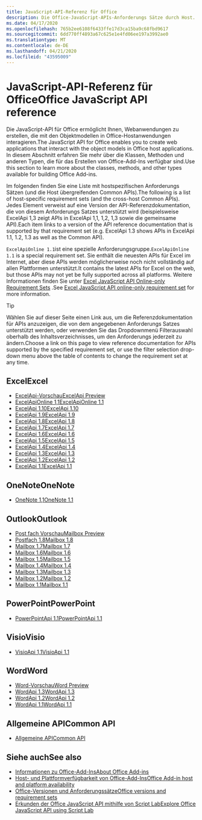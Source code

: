 ```yaml
---
title: JavaScript-API-Referenz für Office
description: Die Office-JavaScript-APIs-Anforderungs Sätze durch Host.
ms.date: 04/17/2020
ms.openlocfilehash: 765b2ee6108f6433ffe17d3ca15ba9c68fbd9617
ms.sourcegitcommit: 6dd770ff4893a67c625e1e4fd06ee197a3992ae0
ms.translationtype: MT
ms.contentlocale: de-DE
ms.lasthandoff: 04/21/2020
ms.locfileid: "43595009"
---
```

# <a name="office-javascript-api-reference"></a><span data-ttu-id="1fac0-103">JavaScript-API-Referenz für Office</span><span class="sxs-lookup"><span data-stu-id="1fac0-103">Office JavaScript API reference</span></span>

<span data-ttu-id="1fac0-104">Die JavaScript-API für Office ermöglicht Ihnen, Webanwendungen zu erstellen, die mit den Objektmodellen in Office-Hostanwendungen interagieren.</span><span class="sxs-lookup"><span data-stu-id="1fac0-104">The JavaScript API for Office enables you to create web applications that interact with the object models in Office host applications.</span></span> <span data-ttu-id="1fac0-105">In diesem Abschnitt erfahren Sie mehr über die Klassen, Methoden und anderen Typen, die für das Erstellen von Office-Add-Ins verfügbar sind.</span><span class="sxs-lookup"><span data-stu-id="1fac0-105">Use this section to learn more about the classes, methods, and other types available for building Office Add-ins.</span></span>

<span data-ttu-id="1fac0-106">Im folgenden finden Sie eine Liste mit hostspezifischen Anforderungs Sätzen (und die Host übergreifenden Common APIs).</span><span class="sxs-lookup"><span data-stu-id="1fac0-106">The following is a list of host-specific requirement sets (and the cross-host Common APIs).</span></span> <span data-ttu-id="1fac0-107">Jedes Element verweist auf eine Version der API-Referenzdokumentation, die von diesem Anforderungs Satzes unterstützt wird (beispielsweise ExcelApi 1,3 zeigt APIs in ExcelApi 1,1, 1,2, 1,3 sowie die gemeinsame API).</span><span class="sxs-lookup"><span data-stu-id="1fac0-107">Each item links to a version of the API reference documentation that is supported by that requirement set (e.g. ExcelApi 1.3 shows APIs in ExcelApi 1.1, 1.2, 1.3 as well as the Common API).</span></span>

<span data-ttu-id="1fac0-108">`ExcelApiOnline 1.1`ist eine spezielle Anforderungsgruppe.</span><span class="sxs-lookup"><span data-stu-id="1fac0-108">`ExcelApiOnline 1.1` is a special requirement set.</span></span> <span data-ttu-id="1fac0-109">Sie enthält die neuesten APIs für Excel im Internet, aber diese APIs werden möglicherweise noch nicht vollständig auf allen Plattformen unterstützt.</span><span class="sxs-lookup"><span data-stu-id="1fac0-109">It contains the latest APIs for Excel on the web, but those APIs may not yet be fully supported across all platforms.</span></span> <span data-ttu-id="1fac0-110">Weitere Informationen finden Sie unter [Excel JavaScript API Online-only Requirement Sets](/office/dev/add-ins/reference/requirement-sets/excel-api-online-requirement-set) .</span><span class="sxs-lookup"><span data-stu-id="1fac0-110">See [Excel JavaScript API online-only requirement set](/office/dev/add-ins/reference/requirement-sets/excel-api-online-requirement-set) for more information.</span></span>

> [!TIP]
> <span data-ttu-id="1fac0-111">Wählen Sie auf dieser Seite einen Link aus, um die Referenzdokumentation für APIs anzuzeigen, die von dem angegebenen Anforderungs Satzes unterstützt werden, oder verwenden Sie das Dropdownmenü Filterauswahl oberhalb des Inhaltsverzeichnisses, um den Anforderungs jederzeit zu ändern.</span><span class="sxs-lookup"><span data-stu-id="1fac0-111">Choose a link on this page to view reference documentation for APIs supported by the specified requirement set, or use the filter selection drop-down menu above the table of contents to change the requirement set at any time.</span></span>

## <a name="excel"></a><span data-ttu-id="1fac0-112">Excel</span><span class="sxs-lookup"><span data-stu-id="1fac0-112">Excel</span></span>

- [<span data-ttu-id="1fac0-113">ExcelApi-Vorschau</span><span class="sxs-lookup"><span data-stu-id="1fac0-113">ExcelApi Preview</span></span>](/javascript/api/excel?view=excel-js-preview)
- [<span data-ttu-id="1fac0-114">ExcelApiOnline 1,1</span><span class="sxs-lookup"><span data-stu-id="1fac0-114">ExcelApiOnline 1.1</span></span>](/javascript/api/excel?view=excel-js-online)
- [<span data-ttu-id="1fac0-115">ExcelApi 1.10</span><span class="sxs-lookup"><span data-stu-id="1fac0-115">ExcelApi 1.10</span></span>](/javascript/api/excel?view=excel-js-1.10)
- [<span data-ttu-id="1fac0-116">ExcelApi 1.9</span><span class="sxs-lookup"><span data-stu-id="1fac0-116">ExcelApi 1.9</span></span>](/javascript/api/excel?view=excel-js-1.9)
- [<span data-ttu-id="1fac0-117">ExcelApi 1.8</span><span class="sxs-lookup"><span data-stu-id="1fac0-117">ExcelApi 1.8</span></span>](/javascript/api/excel?view=excel-js-1.8)
- [<span data-ttu-id="1fac0-118">ExcelApi 1.7</span><span class="sxs-lookup"><span data-stu-id="1fac0-118">ExcelApi 1.7</span></span>](/javascript/api/excel?view=excel-js-1.7)
- [<span data-ttu-id="1fac0-119">ExcelApi 1.6</span><span class="sxs-lookup"><span data-stu-id="1fac0-119">ExcelApi 1.6</span></span>](/javascript/api/excel?view=excel-js-1.6)
- [<span data-ttu-id="1fac0-120">ExcelApi 1.5</span><span class="sxs-lookup"><span data-stu-id="1fac0-120">ExcelApi 1.5</span></span>](/javascript/api/excel?view=excel-js-1.5)
- [<span data-ttu-id="1fac0-121">ExcelApi 1.4</span><span class="sxs-lookup"><span data-stu-id="1fac0-121">ExcelApi 1.4</span></span>](/javascript/api/excel?view=excel-js-1.4)
- [<span data-ttu-id="1fac0-122">ExcelApi 1.3</span><span class="sxs-lookup"><span data-stu-id="1fac0-122">ExcelApi 1.3</span></span>](/javascript/api/excel?view=excel-js-1.3)
- [<span data-ttu-id="1fac0-123">ExcelApi 1.2</span><span class="sxs-lookup"><span data-stu-id="1fac0-123">ExcelApi 1.2</span></span>](/javascript/api/excel?view=excel-js-1.2)
- [<span data-ttu-id="1fac0-124">ExcelApi 1.1</span><span class="sxs-lookup"><span data-stu-id="1fac0-124">ExcelApi 1.1</span></span>](/javascript/api/excel?view=excel-js-1.1)

## <a name="onenote"></a><span data-ttu-id="1fac0-125">OneNote</span><span class="sxs-lookup"><span data-stu-id="1fac0-125">OneNote</span></span>

- [<span data-ttu-id="1fac0-126">OneNote 1,1</span><span class="sxs-lookup"><span data-stu-id="1fac0-126">OneNote 1.1</span></span>](/javascript/api/onenote?view=onenote-js-1.1)

## <a name="outlook"></a><span data-ttu-id="1fac0-127">Outlook</span><span class="sxs-lookup"><span data-stu-id="1fac0-127">Outlook</span></span>

- [<span data-ttu-id="1fac0-128">Post fach Vorschau</span><span class="sxs-lookup"><span data-stu-id="1fac0-128">Mailbox Preview</span></span>](/javascript/api/outlook?view=outlook-js-preview)
- [<span data-ttu-id="1fac0-129">Postfach 1.8</span><span class="sxs-lookup"><span data-stu-id="1fac0-129">Mailbox 1.8</span></span>](/javascript/api/outlook?view=outlook-js-1.8)
- [<span data-ttu-id="1fac0-130">Mailbox 1.7</span><span class="sxs-lookup"><span data-stu-id="1fac0-130">Mailbox 1.7</span></span>](/javascript/api/outlook?view=outlook-js-1.7)
- [<span data-ttu-id="1fac0-131">Mailbox 1.6</span><span class="sxs-lookup"><span data-stu-id="1fac0-131">Mailbox 1.6</span></span>](/javascript/api/outlook?view=outlook-js-1.6)
- [<span data-ttu-id="1fac0-132">Mailbox 1.5</span><span class="sxs-lookup"><span data-stu-id="1fac0-132">Mailbox 1.5</span></span>](/javascript/api/outlook?view=outlook-js-1.5)
- [<span data-ttu-id="1fac0-133">Mailbox 1.4</span><span class="sxs-lookup"><span data-stu-id="1fac0-133">Mailbox 1.4</span></span>](/javascript/api/outlook?view=outlook-js-1.4)
- [<span data-ttu-id="1fac0-134">Mailbox 1.3</span><span class="sxs-lookup"><span data-stu-id="1fac0-134">Mailbox 1.3</span></span>](/javascript/api/outlook?view=outlook-js-1.3)
- [<span data-ttu-id="1fac0-135">Mailbox 1.2</span><span class="sxs-lookup"><span data-stu-id="1fac0-135">Mailbox 1.2</span></span>](/javascript/api/outlook?view=outlook-js-1.2)
- [<span data-ttu-id="1fac0-136">Mailbox 1.1</span><span class="sxs-lookup"><span data-stu-id="1fac0-136">Mailbox 1.1</span></span>](/javascript/api/outlook?view=outlook-js-1.1)

## <a name="powerpoint"></a><span data-ttu-id="1fac0-137">PowerPoint</span><span class="sxs-lookup"><span data-stu-id="1fac0-137">PowerPoint</span></span>

- [<span data-ttu-id="1fac0-138">PowerPointApi 1.1</span><span class="sxs-lookup"><span data-stu-id="1fac0-138">PowerPointApi 1.1</span></span>](/javascript/api/powerpoint?view=powerpoint-js-1.1)

## <a name="visio"></a><span data-ttu-id="1fac0-139">Visio</span><span class="sxs-lookup"><span data-stu-id="1fac0-139">Visio</span></span>

- [<span data-ttu-id="1fac0-140">VisioApi 1,1</span><span class="sxs-lookup"><span data-stu-id="1fac0-140">VisioApi 1.1</span></span>](/javascript/api/visio?view=visio-js-1.1)

## <a name="word"></a><span data-ttu-id="1fac0-141">Word</span><span class="sxs-lookup"><span data-stu-id="1fac0-141">Word</span></span>

- [<span data-ttu-id="1fac0-142">Word-Vorschau</span><span class="sxs-lookup"><span data-stu-id="1fac0-142">Word Preview</span></span>](/javascript/api/word?view=word-js-preview)
- [<span data-ttu-id="1fac0-143">WordApi 1.3</span><span class="sxs-lookup"><span data-stu-id="1fac0-143">WordApi 1.3</span></span>](/javascript/api/word?view=word-js-1.3)
- [<span data-ttu-id="1fac0-144">WordApi 1.2</span><span class="sxs-lookup"><span data-stu-id="1fac0-144">WordApi 1.2</span></span>](/javascript/api/word?view=word-js-1.2)
- [<span data-ttu-id="1fac0-145">WordApi 1.1</span><span class="sxs-lookup"><span data-stu-id="1fac0-145">WordApi 1.1</span></span>](/javascript/api/word?view=word-js-1.1)

## <a name="common-api"></a><span data-ttu-id="1fac0-146">Allgemeine API</span><span class="sxs-lookup"><span data-stu-id="1fac0-146">Common API</span></span>

- [<span data-ttu-id="1fac0-147">Allgemeine API</span><span class="sxs-lookup"><span data-stu-id="1fac0-147">Common API</span></span>](/javascript/api/office?view=common-js)

## <a name="see-also"></a><span data-ttu-id="1fac0-148">Siehe auch</span><span class="sxs-lookup"><span data-stu-id="1fac0-148">See also</span></span>

- [<span data-ttu-id="1fac0-149">Informationen zu Office-Add-Ins</span><span class="sxs-lookup"><span data-stu-id="1fac0-149">About Office Add-ins</span></span>](/office/dev/add-ins/overview)
- [<span data-ttu-id="1fac0-150">Host- und Plattformverfügbarkeit von Office-Add-Ins</span><span class="sxs-lookup"><span data-stu-id="1fac0-150">Office Add-in host and platform availability</span></span>](/office/dev/add-ins/overview/office-add-in-availability)
- [<span data-ttu-id="1fac0-151">Office-Versionen und Anforderungssätze</span><span class="sxs-lookup"><span data-stu-id="1fac0-151">Office versions and requirement sets</span></span>](/office/dev/add-ins/develop/office-versions-and-requirement-sets)
- [<span data-ttu-id="1fac0-152">Erkunden der Office JavaScript API mithilfe von Script Lab</span><span class="sxs-lookup"><span data-stu-id="1fac0-152">Explore Office JavaScript API using Script Lab</span></span>](/office/dev/add-ins/overview/explore-with-script-lab)
